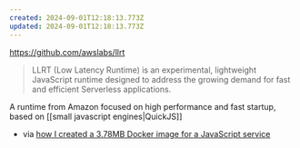 ```yaml
---
created: 2024-09-01T12:18:13.773Z
updated: 2024-09-01T12:18:13.773Z
---
```

https://github.com/awslabs/llrt

> LLRT (Low Latency Runtime) is an experimental, lightweight JavaScript runtime designed to address the growing demand for fast and efficient Serverless applications.

A runtime from Amazon focused on high performance and fast startup, based on [[small javascript engines|QuickJS]]

- via [how I created a 3.78MB Docker image for a JavaScript service](https://shenzilong.cn/record/How%20I%20Created%20a%203.78MB%20Docker%20Image%20for%20a%20JavaScript%20Service)
